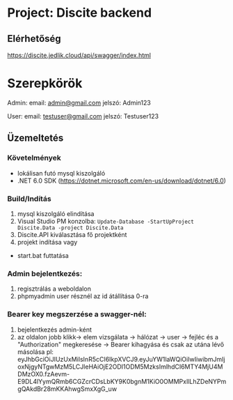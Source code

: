 # Project: Discite backend

## Elérhetőség
https://discite.jedlik.cloud/api/swagger/index.html

# Szerepkörök
Admin: 
email: admin@gmail.com
jelszó: Admin123

User:
email: testuser@gmail.com
jelszó: Testuser123

## Üzemeltetés
### Követelmények
- lokálisan futó mysql kiszolgáló
- .NET 6.0 SDK (https://dotnet.microsoft.com/en-us/download/dotnet/6.0)

### Build/Indítás
1. mysql kiszolgáló elindítása
2. Visual Studio PM konzolba: `Update-Database -StartUpProject Discite.Data -project Discite.Data`
3. Discite.API kiválasztása fő projektként
4. projekt indítása
vagy
- start.bat futtatása

### Admin bejelentkezés:
1. regisztrálás a weboldalon
2. phpmyadmin user résznél az id átállítása 0-ra

### Bearer key megszerzése a swagger-nél:
1. bejelentkezés admin-ként
2. az oldalon jobb klikk-> elem vizsgálata -> hálózat -> user -> fejléc és a "Authorization" megkeresése -> Bearer kihagyása és csak az utána lévő másolása pl: eyJhbGciOiJIUzUxMiIsInR5cCI6IkpXVCJ9.eyJuYW1laWQiOiIwIiwibmJmIjoxNjgyNTgwMzM5LCJleHAiOjE2ODI1ODM5MzksImlhdCI6MTY4MjU4MDMzOX0.fzAevm-E9DL4lYymQRmb6CGZcrCDsLbKY9K0bgnM1KiO0OMMPxIlLhZDeNYPmgQAkdBr28mKKAhwgSmxXgG_uw
